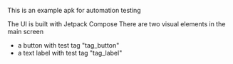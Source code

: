 This is an example apk for automation testing

The UI is built with Jetpack Compose
There are two visual elements in the main screen

- a button with test tag "tag_button"
- a text label with test tag "tag_label"